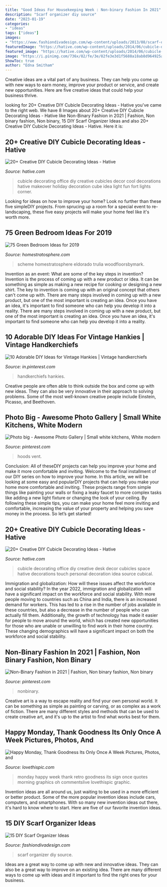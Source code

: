 ```yaml
---
title: "Good Ideas For Housekeeping Week : Non-binary Fashion In 2021"
description: "Scarf organizer diy source"
date: "2023-01-19"
categories:
- "ideas"
tags: ["ideas"]
images:
- "https://www.fashiondivadesign.com/wp-content/uploads/2013/08/scarf-organizer.jpg"
featuredImage: "https://hative.com/wp-content/uploads/2014/06/cubicle-decorating-ideas/21-office-cubicle-decorating-ideas.jpg"
featured_image: "https://hative.com/wp-content/uploads/2014/06/cubicle-decorating-ideas/21-office-cubicle-decorating-ideas.jpg"
image: "https://i.pinimg.com/736x/82/fe/3e/82fe3e3d1f5688a18ab8d964925a3abb--home-craft-ideas-home-crafts.jpg"
ShowToc: true
author: "Edna Smitham"
---
```



Creative ideas are a vital part of any business. They can help you come up with new ways to earn money, improve your product or service, and create new opportunities. Here are five creative ideas that could help your business thrive.

	

		
looking for 20+ Creative DIY Cubicle Decorating Ideas - Hative you've came to the right web. We have 8 Images about 20+ Creative DIY Cubicle Decorating Ideas - Hative like Non-Binary Fashion in 2021 | Fashion, Non binary fashion, Non binary, 15 DIY Scarf Organizer Ideas and also 20+ Creative DIY Cubicle Decorating Ideas - Hative. Here it is:
		
    
## 20+ Creative DIY Cubicle Decorating Ideas - Hative

<img loading=lazy src="https://hative.com/wp-content/uploads/2014/06/cubicle-decorating-ideas/9-cubicle-decorating-ideas.jpg" onerror="this.onerror=null;this.src='https://tse4.mm.bing.net/th?id=OIP.eQcSJ5CTJQ9oju5gVP9mcAHaJ4&amp;pid=15.1';" alt="20+ Creative DIY Cubicle Decorating Ideas - Hative">

_Source: hative.com_

>cubicle decorating office diy creative cubicles decor cool decorations hative makeover holiday decoration cube idea light fun fort lights corner. 

	

Looking for ideas on how to improve your home? Look no further than these five simpleDIY projects. From sprucing up a room for a special event to re-landscaping, these five easy projects will make your home feel like it's worth more.

    
## 75 Green Bedroom Ideas For 2019

<img loading=lazy src="https://www.homestratosphere.com/wp-content/uploads/2018/02/michael-hall-home-bedroom-tr-020618.jpg" onerror="this.onerror=null;this.src='https://tse2.mm.bing.net/th?id=OIP.X_O5TqSJgWHZvc55sp6VYAHaEo&amp;pid=15.1';" alt="75 Green Bedroom Ideas for 2019">

_Source: homestratosphere.com_

>scheme homestratosphere eldorado trulia woodfloorsbymark. 

	

Invention as an event: What are some of the key steps in invention?
Invention is the process of coming up with a new product or idea. It can be something as simple as making a new recipe for cooking or designing a new shirt. The key to invention is coming up with an original concept that others can't come up with. There are many steps involved in coming up with a new product, but one of the most important is creating an idea. Once you have an idea, it's important to find someone who can help you develop it into a reality. There are many steps involved in coming up with a new product, but one of the most important is creating an idea. Once you have an idea, it's important to find someone who can help you develop it into a reality.

    
## 10 Adorable DIY Ideas For Vintage Hankies | Vintage Handkerchiefs

<img loading=lazy src="https://i.pinimg.com/736x/82/fe/3e/82fe3e3d1f5688a18ab8d964925a3abb--home-craft-ideas-home-crafts.jpg" onerror="this.onerror=null;this.src='https://tse1.mm.bing.net/th?id=OIP.cTKWLzbc1VU_grI21Zv8rQDFE7&amp;pid=15.1';" alt="10 Adorable DIY Ideas for Vintage Hankies | Vintage handkerchiefs">

_Source: in.pinterest.com_

>handkerchiefs hankies. 

	

Creative people are often able to think outside the box and come up with new ideas. They can also be very innovative in their approach to solving problems. Some of the most well-known creative people include Einstein, Picasso, and Beethoven.

    
## Photo Big - Awesome Photo Gallery | Small White Kitchens, White Modern

<img loading=lazy src="https://i.pinimg.com/736x/7f/41/ad/7f41add510adde53351e165121aef2cb.jpg" onerror="this.onerror=null;this.src='https://tse1.mm.bing.net/th?id=OIP.6UZwg5q4I3Bwlu699EfxyQHaJ3&amp;pid=15.1';" alt="Photo big - Awesome Photo Gallery | Small white kitchens, White modern">

_Source: pinterest.com_

>hoods vent. 

	

Conclusion: All of theseDIY projects can help you improve your home and make it more comfortable and inviting.
Welcome to the final installment of our DIY series on how to improve your home. In this article, we will be looking at some easy and popularDIY projects that can help you make your home more comfortable and inviting. These projects range from simple things like painting your walls or fixing a leaky faucet to more complex tasks like adding a new light fixture or changing the look of your ceiling. By following these simple tips, you can make your home feel more inviting and comfortable, increasing the value of your property and helping you save money in the process. So let’s get started!

    
## 20+ Creative DIY Cubicle Decorating Ideas - Hative

<img loading=lazy src="https://hative.com/wp-content/uploads/2014/06/cubicle-decorating-ideas/21-office-cubicle-decorating-ideas.jpg" onerror="this.onerror=null;this.src='https://tse4.mm.bing.net/th?id=OIP.gHPbaqnvbcnnYzIu0egJvwHaFj&amp;pid=15.1';" alt="20+ Creative DIY Cubicle Decorating Ideas - Hative">

_Source: hative.com_

>cubicle decorating office diy creative desk decor cubicles space hative decorations touch personal decoration idea source cubical. 

	

Immigration and globalization: How will these issues affect the workforce and social stability?
In the year 2022, immigration and globalization will have a significant impact on the workforce and social stability. With more people moving to countries such as China and India, there is an increased demand for workers. This has led to a rise in the number of jobs available in these countries, but also a decrease in the number of people who can actually fill them. Additionally, the growth of technology has made it easier for people to move around the world, which has created new opportunities for those who are unable or unwilling to find work in their home country. These changing demographics will have a significant impact on both the workforce and social stability.

    
## Non-Binary Fashion In 2021 | Fashion, Non Binary Fashion, Non Binary

<img loading=lazy src="https://i.pinimg.com/736x/2b/7d/09/2b7d09c434a954e522c0135f54d24043.jpg" onerror="this.onerror=null;this.src='https://tse3.mm.bing.net/th?id=OIP.JivpWeo1qZV6wNJIcBQeSAHaPb&amp;pid=15.1';" alt="Non-Binary Fashion in 2021 | Fashion, Non binary fashion, Non binary">

_Source: pinterest.com_

>nonbinary. 

	

Creative art is a way to escape reality and find your own personal world. It can be something as simple as painting or carving, or as complex as a work of fiction. There are many different styles and methods that can be used to create creative art, and it's up to the artist to find what works best for them.

    
## Happy Monday, Thank Goodness Its Only Once A Week Pictures, Photos, And

<img loading=lazy src="http://www.lovethispic.com/uploaded_images/79312-Happy-Monday-Thank-Goodness-Its-Only-Once-A-Week.gif?1" onerror="this.onerror=null;this.src='https://tse1.mm.bing.net/th?id=OIP.qSPR6MYWHwoh4nL6VHfofgHaLH&amp;pid=15.1';" alt="Happy Monday, Thank Goodness Its Only Once A Week Pictures, Photos, and">

_Source: lovethispic.com_

>monday happy week thank retro goodness its sign once quotes morning graphics oh commentslive lovethispic graphic. 

	

Invention ideas are all around us, just waiting to be used in a more efficient or better product. Some of the more popular invention ideas include cars, computers, and smartphones. With so many new invention ideas out there, it's hard to know where to start. Here are five of our favorite invention ideas.

    
## 15 DIY Scarf Organizer Ideas

<img loading=lazy src="https://www.fashiondivadesign.com/wp-content/uploads/2013/08/scarf-organizer.jpg" onerror="this.onerror=null;this.src='https://tse1.mm.bing.net/th?id=OIP.ds72OAILh9wYxV5VUH3S2wHaFj&amp;pid=15.1';" alt="15 DIY Scarf Organizer Ideas">

_Source: fashiondivadesign.com_

>scarf organizer diy source. 

	

Ideas are a great way to come up with new and innovative ideas. They can also be a great way to improve on an existing idea. There are many different ways to come up with ideas and it important to find the right ones for your business.

